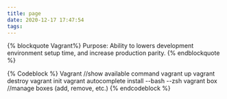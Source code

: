 ```yaml
---
title: page
date: 2020-12-17 17:47:54
tags:
---
```

{% blockquote Vagrant%}
Purpose: Ability to lowers development environment setup time, and increase production parity. 
{% endblockquote %}

{% Codeblock %}
Vagrant //show available command
vagrant up
vagrant destroy
vagrant init
vagrant autocomplete install --bash --zsh
vagrant box  //manage boxes (add, remove, etc.)
{% endcodeblock %}
